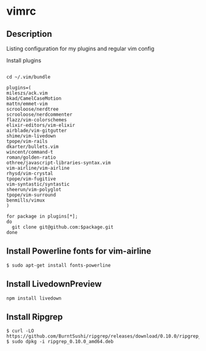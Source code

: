 # vimrc

## Description

Listing configuration for my plugins and regular vim config

Install plugins

```shell

cd ~/.vim/bundle

plugins=(
mileszs/ack.vim
bkad/CamelCaseMotion
mattn/emmet-vim
scrooloose/nerdtree
scrooloose/nerdcommenter
flazz/vim-colorschemes
elixir-editors/vim-elixir
airblade/vim-gitgutter
shime/vim-livedown
tpope/vim-rails
dkarter/bullets.vim
wincent/command-t
roman/golden-ratio
othree/javascript-libraries-syntax.vim
vim-airline/vim-airline
rhysd/vim-crystal
tpope/vim-fugitive
vim-syntastic/syntastic
sheerun/vim-polyglot
tpope/vim-surround
benmills/vimux
)

for package in plugins[*];
do
  git clone git@github.com:$package.git
done
```

## Install Powerline fonts for vim-airline
`$ sudo apt-get install fonts-powerline`

## Install LivedownPreview
`npm install livedown`

## Install Ripgrep
```shell
$ curl -LO https://github.com/BurntSushi/ripgrep/releases/download/0.10.0/ripgrep_0.10.0_amd64.deb
$ sudo dpkg -i ripgrep_0.10.0_amd64.deb
```

